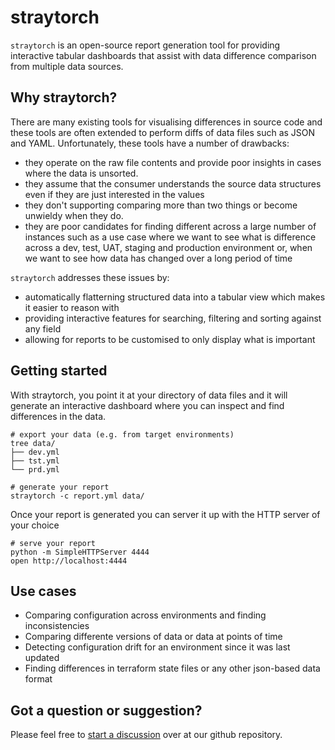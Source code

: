 # straytorch

`straytorch` is an open-source report generation tool for providing interactive tabular dashboards that assist with data difference comparison from multiple data sources.

## Why straytorch?

There are many existing tools for visualising differences in source code and these tools are often extended to perform diffs of data files such as JSON and YAML. Unfortunately, these tools have a number of drawbacks:

- they operate on the raw file contents and provide poor insights in cases where the data is unsorted. 
- they assume that the consumer understands the source data structures even if they are just interested in the values
- they don't supporting comparing more than two things or become unwieldy when they do.
- they are poor candidates for finding different across a large number of instances such as a use case where we want to see what is difference across a dev, test, UAT, staging and production environment or, when we want to see how data has changed over a long period of time

`straytorch` addresses these issues by:

- automatically flatterning structured data into a tabular view which makes it easier to reason with
- providing interactive features for searching, filtering and sorting against any field
- allowing for reports to be customised to only display what is important

## Getting started

With straytorch, you point it at your directory of data files and it will generate an interactive dashboard where you can inspect and find differences in the data.

```
# export your data (e.g. from target environments)
tree data/
├── dev.yml
├── tst.yml
└── prd.yml

# generate your report
straytorch -c report.yml data/
```

Once your report is generated you can server it up with the HTTP server of your choice

```
# serve your report
python -m SimpleHTTPServer 4444
open http://localhost:4444
```

## Use cases

- Comparing configuration across environments and finding inconsistencies
- Comparing differente versions of data or data at points of time
- Detecting configuration drift for an environment since it was last updated
- Finding differences in terraform state files or any other json-based data format

## Got a question or suggestion?

Please feel free to [start a discussion](https://github.com/m0un10/straytorch/discussions) over at our github repository.
